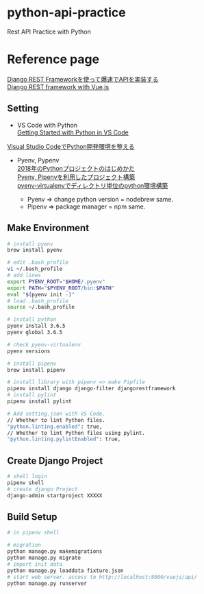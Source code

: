 # python-api-practice
Rest API Practice with Python

# Reference page
[Django REST Frameworkを使って爆速でAPIを実装する](https://qiita.com/kimihiro_n/items/86e0a9e619720e57ecd8)  
[Django REST framework with Vue.js](https://qiita.com/yuuki_1204_/items/d892aa0ba935a1ac7594)  

## Setting
- VS Code with Python  
[Getting Started with Python in VS Code](https://code.visualstudio.com/docs/python/python-tutorial#_prerequisites)  

[Visual Studio CodeでPython開発環境を整える](https://qiita.com/84zume/items/27d143f529396c9fa1cc)  

- Pyenv, Pypenv  
[2018年のPythonプロジェクトのはじめかた](https://qiita.com/sl2/items/1e503952b9506a0539ea)  
[Pyenv, Pipenvを利用したプロジェクト構築](https://www.wakuwakubank.com/posts/255-python-pipenv-pyenv/)  
[pyenv-virtualenvでディレクトリ単位のpython環境構築](https://qiita.com/niwak2/items/5490607be32202ce1314)  

  - Pyenv => change python version = nodebrew same.
  - Pipenv => package manager = npm same.

## Make Environment
``` bash
# install pyenv
brew install pyenv

# edit .bash_profile
vi ~/.bash_profile
# add lines
export PYENV_ROOT="$HOME/.pyenv"
export PATH="$PYENV_ROOT/bin:$PATH"
eval "$(pyenv init -)"
# load .bash_profile
source ~/.bash_profile

# install python
pyenv install 3.6.5
pyenv global 3.6.5

# check pyenv-virtualenv
pyenv versions

# install pipenv
brew install pipenv

# install library with pipenv => make Pipfile
pipenv install django django-filter djangorestframework
# install pylint
pipenv install pylint

# Add setting.json with VS Code.
// Whether to lint Python files.
"python.linting.enabled": true,
// Whether to lint Python files using pylint.
"python.linting.pylintEnabled": true,
```

## Create Django Project
``` bash
# shell login
pipenv shell
# create django Project
django-admin startproject XXXXX
```

## Build Setup

``` bash
# in pipenv shell

# migration
python manage.py makemigrations
python manage.py migrate
# import init data
python manage.py loaddata fixture.json
# start web server. access to http://localhost:8000/vuejs/api/
python manage.py runserver
```
